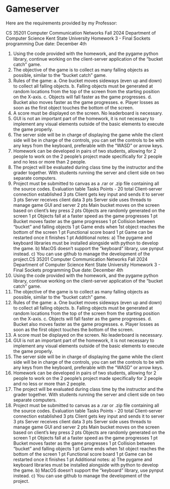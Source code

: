 # Gameserver
Here are the requirements provided by my Professor:

CS 35201 Computer Communication Networks
Fall 2024
Department of Computer Science
Kent State University
Homework 3 - Final
Sockets programming
Due date: December 4th
1. Using the code provided with the homework, and the pygame python library, continue
working on the client-server application of the “bucket catch” game.
2. The objective of the game is to collect as many falling objects as possible, similar to the
“bucket catch” game.
3. Rules of the game:
a. One bucket moves sideways (even up and down) to collect all falling objects.
b. Falling objects must be generated at random locations from the top of the screen
from the starting position on the X-axis.
c. Objects will fall faster as the game progresses.
d. Bucket also moves faster as the game progresses.
e. Player losses as soon as the first object touches the bottom of the screen.
4. A score must be displayed on the screen. No leaderboard is necessary.
5. GUI is not an important part of the homework, it is not necessary to implement any
visual elements outside of the basic elements to execute the game properly.
6. The server side will be in charge of displaying the game while the client side will be in
charge of the controls, you can set the controls to be with any keys from the keyboard,
preferable with the “WASD” or arrow keys.
7. Homework can be developed in pairs of two students, allowing for 2 people to work on
the 2 people’s project made specifically for 2 people and no less or more than 2 people.
8. The project will be evaluated during class time by the instructor and the grader together.
With students running the server and client side on two separate computers.
9. Project must be submitted to canvas as a .rar or .zip file containing all the source codes.
Evaluation table
Tasks Points - 20 total
Client-server connection established 3 pts
Client gets key input and sends it to server 3 pts
Server receives client data 3 pts
Server side uses threads to manage game
GUI and server
2 pts
Main bucket moves on the screen based on
client’s key press
2 pts
Objects are randomly generated on the
screen
1 pt
Objects fall at a faster speed as the game
progresses
1 pt
Bucket moves faster as the game
progresses
1 pt
Collision between “bucket” and falling
objects
1 pt
Game ends when 1st object reaches the
bottom of the screen
1 pt
Functional score board 1 pt
Game can be restarted once it finishes 1 pt
Additional notes:
a) The pygame and keyboard libraries must be installed alongside with python to
develop the game.
b) MacOS doesn’t support the “keyboard” library, use pynput instead.
c) You can use github to manage the development of the project.CS 35201 Computer Communication Networks
Fall 2024
Department of Computer Science
Kent State University
Homework 3 - Final
Sockets programming
Due date: December 4th
1. Using the code provided with the homework, and the pygame python library, continue
working on the client-server application of the “bucket catch” game.
2. The objective of the game is to collect as many falling objects as possible, similar to the
“bucket catch” game.
3. Rules of the game:
a. One bucket moves sideways (even up and down) to collect all falling objects.
b. Falling objects must be generated at random locations from the top of the screen
from the starting position on the X-axis.
c. Objects will fall faster as the game progresses.
d. Bucket also moves faster as the game progresses.
e. Player losses as soon as the first object touches the bottom of the screen.
4. A score must be displayed on the screen. No leaderboard is necessary.
5. GUI is not an important part of the homework, it is not necessary to implement any
visual elements outside of the basic elements to execute the game properly.
6. The server side will be in charge of displaying the game while the client side will be in
charge of the controls, you can set the controls to be with any keys from the keyboard,
preferable with the “WASD” or arrow keys.
7. Homework can be developed in pairs of two students, allowing for 2 people to work on
the 2 people’s project made specifically for 2 people and no less or more than 2 people.
8. The project will be evaluated during class time by the instructor and the grader together.
With students running the server and client side on two separate computers.
9. Project must be submitted to canvas as a .rar or .zip file containing all the source codes.
Evaluation table
Tasks Points - 20 total
Client-server connection established 3 pts
Client gets key input and sends it to server 3 pts
Server receives client data 3 pts
Server side uses threads to manage game
GUI and server
2 pts
Main bucket moves on the screen based on
client’s key press
2 pts
Objects are randomly generated on the
screen
1 pt
Objects fall at a faster speed as the game
progresses
1 pt
Bucket moves faster as the game
progresses
1 pt
Collision between “bucket” and falling
objects
1 pt
Game ends when 1st object reaches the
bottom of the screen
1 pt
Functional score board 1 pt
Game can be restarted once it finishes 1 pt
Additional notes:
a) The pygame and keyboard libraries must be installed alongside with python to
develop the game.
b) MacOS doesn’t support the “keyboard” library, use pynput instead.
c) You can use github to manage the development of the project.

